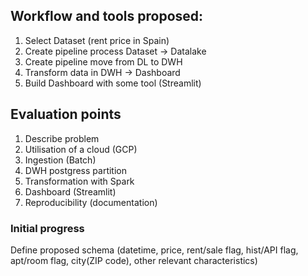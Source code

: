 ## Workflow and tools proposed:
1. Select Dataset (rent price in Spain)
2. Create pipeline process Dataset -> Datalake
3. Create pipeline move from DL to DWH
4. Transform data in DWH -> Dashboard
5. Build Dashboard with some tool (Streamlit)


## Evaluation points
1. Describe problem
2. Utilisation of a cloud (GCP)
3. Ingestion (Batch)
4. DWH postgress partition
5. Transformation with Spark
6. Dashboard (Streamlit)
7. Reproducibility (documentation)

### Initial progress
Define proposed schema (datetime, price, rent/sale flag, hist/API flag, apt/room flag, city(ZIP code), other relevant characteristics) 
